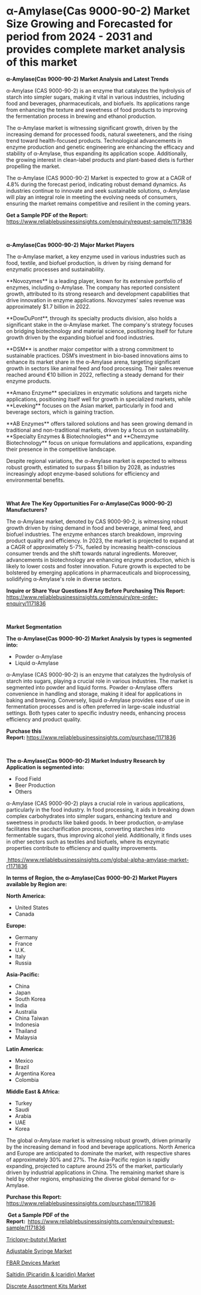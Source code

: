 <p><h1>α-Amylase(Cas 9000-90-2) Market Size Growing and Forecasted for period from 2024 - 2031 and provides complete market analysis of this market</h1></p><p><strong>α-Amylase(Cas 9000-90-2) Market Analysis and Latest Trends</strong></p>
<p><p>α-Amylase (CAS 9000-90-2) is an enzyme that catalyzes the hydrolysis of starch into simpler sugars, making it vital in various industries, including food and beverages, pharmaceuticals, and biofuels. Its applications range from enhancing the texture and sweetness of food products to improving the fermentation process in brewing and ethanol production. </p><p>The α-Amylase market is witnessing significant growth, driven by the increasing demand for processed foods, natural sweeteners, and the rising trend toward health-focused products. Technological advancements in enzyme production and genetic engineering are enhancing the efficacy and stability of α-Amylase, thus expanding its application scope. Additionally, the growing interest in clean-label products and plant-based diets is further propelling the market.</p><p>The α-Amylase (CAS 9000-90-2) Market is expected to grow at a CAGR of 4.8% during the forecast period, indicating robust demand dynamics. As industries continue to innovate and seek sustainable solutions, α-Amylase will play an integral role in meeting the evolving needs of consumers, ensuring the market remains competitive and resilient in the coming years.</p></p>
<p><strong>Get a Sample PDF of the Report:&nbsp;</strong> <a href="https://www.reliablebusinessinsights.com/enquiry/request-sample/1171836?utm_campaign=62&utm_medium=2&utm_source=Github&utm_content=ia&utm_term=01102024&utm_id=a-amylasecas-9000-90-2">https://www.reliablebusinessinsights.com/enquiry/request-sample/1171836</a></p>
<p>&nbsp;</p>
<p><strong>α-Amylase(Cas 9000-90-2) Major Market Players</strong></p>
<p><p>The α-Amylase market, a key enzyme used in various industries such as food, textile, and biofuel production, is driven by rising demand for enzymatic processes and sustainability.</p><p>**Novozymes** is a leading player, known for its extensive portfolio of enzymes, including α-Amylase. The company has reported consistent growth, attributed to its strong research and development capabilities that drive innovation in enzyme applications. Novozymes’ sales revenue was approximately $1.7 billion in 2022.</p><p>**DowDuPont**, through its specialty products division, also holds a significant stake in the α-Amylase market. The company's strategy focuses on bridging biotechnology and material science, positioning itself for future growth driven by the expanding biofuel and food industries.</p><p>**DSM** is another major competitor with a strong commitment to sustainable practices. DSM’s investment in bio-based innovations aims to enhance its market share in the α-Amylase arena, targeting significant growth in sectors like animal feed and food processing. Their sales revenue reached around €10 billion in 2022, reflecting a steady demand for their enzyme products.</p><p>**Amano Enzyme** specializes in enzymatic solutions and targets niche applications, positioning itself well for growth in specialized markets, while **Leveking** focuses on the Asian market, particularly in food and beverage sectors, which is gaining traction.</p><p>**AB Enzymes** offers tailored solutions and has seen growing demand in traditional and non-traditional markets, driven by a focus on sustainability. **Specialty Enzymes & Biotechnologies** and **Chemzyme Biotechnology** focus on unique formulations and applications, expanding their presence in the competitive landscape.</p><p>Despite regional variations, the α-Amylase market is expected to witness robust growth, estimated to surpass $1 billion by 2028, as industries increasingly adopt enzyme-based solutions for efficiency and environmental benefits.</p></p>
<p>&nbsp;</p>
<p><strong>What Are The Key Opportunities For α-Amylase(Cas 9000-90-2) Manufacturers?</strong></p>
<p><p>The α-Amylase market, denoted by CAS 9000-90-2, is witnessing robust growth driven by rising demand in food and beverage, animal feed, and biofuel industries. The enzyme enhances starch breakdown, improving product quality and efficiency. In 2023, the market is projected to expand at a CAGR of approximately 5-7%, fueled by increasing health-conscious consumer trends and the shift towards natural ingredients. Moreover, advancements in biotechnology are enhancing enzyme production, which is likely to lower costs and foster innovation. Future growth is expected to be bolstered by emerging applications in pharmaceuticals and bioprocessing, solidifying α-Amylase's role in diverse sectors.</p></p>
<p><strong>Inquire or Share Your Questions If Any Before Purchasing This Report:</strong> <a href="https://www.reliablebusinessinsights.com/enquiry/pre-order-enquiry/1171836?utm_campaign=62&utm_medium=2&utm_source=Github&utm_content=ia&utm_term=01102024&utm_id=a-amylasecas-9000-90-2">https://www.reliablebusinessinsights.com/enquiry/pre-order-enquiry/1171836</a></p>
<p>&nbsp;</p>
<p><strong>Market Segmentation</strong></p>
<p><strong>The α-Amylase(Cas 9000-90-2) Market Analysis by types is segmented into:</strong></p>
<p><ul><li>Powder α-Amylase</li><li>Liquid α-Amylase</li></ul></p>
<p><p>α-Amylase (CAS 9000-90-2) is an enzyme that catalyzes the hydrolysis of starch into sugars, playing a crucial role in various industries. The market is segmented into powder and liquid forms. Powder α-Amylase offers convenience in handling and storage, making it ideal for applications in baking and brewing. Conversely, liquid α-Amylase provides ease of use in fermentation processes and is often preferred in large-scale industrial settings. Both types cater to specific industry needs, enhancing process efficiency and product quality.</p></p>
<p><strong>Purchase this Report:&nbsp;</strong><a href="https://www.reliablebusinessinsights.com/purchase/1171836?utm_campaign=62&utm_medium=2&utm_source=Github&utm_content=ia&utm_term=01102024&utm_id=a-amylasecas-9000-90-2">https://www.reliablebusinessinsights.com/purchase/1171836</a></p>
<p>&nbsp;</p>
<p><strong>The α-Amylase(Cas 9000-90-2) Market Industry Research by Application is segmented into:</strong></p>
<p><ul><li>Food Field</li><li>Beer Production</li><li>Others</li></ul></p>
<p><p>α-Amylase (CAS 9000-90-2) plays a crucial role in various applications, particularly in the food industry. In food processing, it aids in breaking down complex carbohydrates into simpler sugars, enhancing texture and sweetness in products like baked goods. In beer production, α-amylase facilitates the saccharification process, converting starches into fermentable sugars, thus improving alcohol yield. Additionally, it finds uses in other sectors such as textiles and biofuels, where its enzymatic properties contribute to efficiency and quality improvements.</p></p>
<p><a href="https://www.reliablebusinessinsights.com/global-alpha-amylase-market-r1171836?utm_campaign=62&utm_medium=2&utm_source=Github&utm_content=ia&utm_term=01102024&utm_id=a-amylasecas-9000-90-2">&nbsp;https://www.reliablebusinessinsights.com/global-alpha-amylase-market-r1171836</a></p>
<p><strong>In terms of Region, the α-Amylase(Cas 9000-90-2) Market Players available by Region are:</strong></p>
<p>
    <p> <strong> North America: </strong>
        <ul>
            <li>United States</li>
            <li>Canada</li>
        </ul>
        </p> 
    <p> <strong> Europe: </strong>
        <ul>
            <li>Germany</li>
            <li>France</li>
            <li>U.K.</li>
            <li>Italy</li>
            <li>Russia</li>
        </ul>
        </p> 
    <p> <strong> Asia-Pacific: </strong>
        <ul>
            <li>China</li>
            <li>Japan</li>
            <li>South Korea</li>
            <li>India</li>
            <li>Australia</li>
            <li>China Taiwan</li>
            <li>Indonesia</li>
            <li>Thailand</li>
            <li>Malaysia</li>
        </ul>
        </p> 
    <p> <strong> Latin America: </strong>
        <ul>
            <li>Mexico</li>
            <li>Brazil</li>
            <li>Argentina Korea</li>
            <li>Colombia</li>
        </ul>
        </p> 
    <p> <strong> Middle East & Africa: </strong>
        <ul>
            <li>Turkey</li>
            <li>Saudi</li>
            <li>Arabia</li>
            <li>UAE</li>
            <li>Korea</li>
        </ul>
    </p>
    </p>
<p><p>The global α-Amylase market is witnessing robust growth, driven primarily by the increasing demand in food and beverage applications. North America and Europe are anticipated to dominate the market, with respective shares of approximately 30% and 27%. The Asia-Pacific region is rapidly expanding, projected to capture around 25% of the market, particularly driven by industrial applications in China. The remaining market share is held by other regions, emphasizing the diverse global demand for α-Amylase.</p></p>
<p><strong>Purchase this Report: </strong><a href="https://www.reliablebusinessinsights.com/purchase/1171836?utm_campaign=62&utm_medium=2&utm_source=Github&utm_content=ia&utm_term=01102024&utm_id=a-amylasecas-9000-90-2">https://www.reliablebusinessinsights.com/purchase/1171836</a></p>
<p>&nbsp;<strong>Get a Sample PDF of the Report:&nbsp;&nbsp;</strong><a href="https://www.reliablebusinessinsights.com/enquiry/request-sample/1171836?utm_campaign=62&utm_medium=2&utm_source=Github&utm_content=ia&utm_term=01102024&utm_id=a-amylasecas-9000-90-2">https://www.reliablebusinessinsights.com/enquiry/request-sample/1171836</a></p>
<p><strong></strong></p>
<p><p><a href="https://github.com/cliffxbwergin/Market-Research-Report-List-1/blob/main/triclopyr-butotyl-market.md?utm_campaign=62&utm_medium=2&utm_source=Github&utm_content=ia&utm_term=01102024&utm_id=a-amylasecas-9000-90-2">Triclopyr-butotyl Market</a></p><p><a href="https://www.linkedin.com/pulse/market-forecasting-change-global-adjustable-syringe-dynamics-k9gzf?utm_campaign=62&utm_medium=2&utm_source=Github&utm_content=ia&utm_term=01102024&utm_id=a-amylasecas-9000-90-2">Adjustable Syringe Market</a></p><p><a href="https://issuu.com/reportprime-2/docs/fbar-devices-market-size-2030.pptx_525b25fa08c29f?utm_campaign=62&utm_medium=2&utm_source=Github&utm_content=ia&utm_term=01102024&utm_id=a-amylasecas-9000-90-2">FBAR Devices Market</a></p><p><a href="https://github.com/DRIVERKAPAUL/Market-Research-Report-List-1/blob/main/saltidin-picaridin-icaridin-market.md?utm_campaign=62&utm_medium=2&utm_source=Github&utm_content=ia&utm_term=01102024&utm_id=a-amylasecas-9000-90-2">Saltidin (Picaridin & Icaridin) Market</a></p><p><a href="https://issuu.com/reportprime-2/docs/discrete-assortment-kits-market-siz_cd463f1c1bed65?utm_campaign=62&utm_medium=2&utm_source=Github&utm_content=ia&utm_term=01102024&utm_id=a-amylasecas-9000-90-2">Discrete Assortment Kits Market</a></p></p>